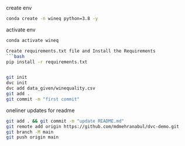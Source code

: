 
create env
```bash
conda create -n wineq python=3.8 -y
```
activate env
``` bash
conda activate wineq
```
```bash
Create requirements.txt file and Install the Requirements
```bash
pip install -r requirements.txt
```
```bash

git init
dvc init
dvc add data_given/winequality.csv
git add .
git commit -m "first commit"
```
oneliner updates for readme

```bash
git add . && git commit -m "update README.md"
git remote add origin https://github.com/mdmehranabul/dvc-demo.git
git branch -M main
git push origin main
```